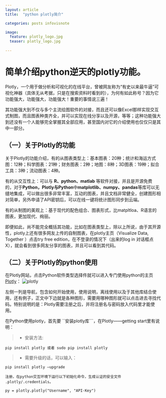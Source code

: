 ```yaml
---
layout: article
title:  "python plotly简介"

categories: posts infovisnote

image:
  feature: plotly_logo.jpg
  teaser: plotly_logo.jpg
 
---
```


# 简单介绍python逆天的plotly功能。

Plotly，一个用于做分析和可视化的在线平台，曾被网友称为“有史以来最牛逼”可视化神器（具体无从考据，只是在搜索资料时看到的），为何有如此称号？因为它功能强大，功能强大，功能强大！重要的事情说三遍！

其功能强大到不仅与多个主流绘图软件的对接，而且还可以像Excel那样实现交互式制图，而且图表种类齐全，并可以实现在线分享以及开源，等等；这种功能强大到还没有一个人能够完全掌握其全部应用，甚至国内对它的介绍使用也仅仅只是其中一部分。

## （一）关于**Plotly**的功能
关于Plotly的功能介绍，有的从图表类型上：基本图表：20种；统计和海运方式图：12种；科学图表：21种；财务图表：2种；地图：8种；3D图表：19种；拟合工具：3种；流动图表：4种。

有的从交互性上：可以与 **R、python、matlab** 等软件对接，并且是开源免费的，对于**Python，Plotly与Python**中**matplotlib、numpy、pandas**等库可以无缝地集成，可以做出很多非常丰富，互动的图表，并且文档非常健全，创建图形相对简单，另外申请了API密钥后，可以在线一键将统计图形同步到云端。

有的从制图的美观上：基于现代的配色组合、图表形式，比matpltloa、R语言的图表，更加现代、绚丽。

即便如此，尚不能完全概括其功能，比如在图表类型上，除以上所说，由于其开源性，plotly上还有很多网友上传的自制图表，在plotly主页（Visualize Data, Together ）点击try free edition，在不登录的情况下（出来的log in 对话框点X），就会看到很多网友分享的图表，并且可以看到其代码。

## （二）关于Plotly的python使用

在Plotly网站，点击Python软件类型选择件就可以进入专门使用python的主页 [Plotly](https://plot.ly/python/)：
![plotly](https://pic4.zhimg.com/50/v2-c71ee6f3a47e6db43f99164acfbc6783_hd.jpg)

左侧一列是导航，包含如何开始使用，使用说明，离线使用以及于其他库结合使用，还有例子，正文中下边就是各种图形，需要用哪种图形就可以点击进去寻找代码。特别说明的是：Plotly需要注册之后，并将注册名与密码放入代码里才能使用。

在Python使用plotly，首先要 ``安装plotly库```，在Plotly——getting start里有说明：

> - 安装方法:
    
	pip install plotly 或者 sudo pip install plotly

> - 需要升级的话，可以输入：
    
	pip install plotly –upgrade
	
	注册，在python交互环境下运行以下初始化命令，生成认证的安全文件 .plotly/.credentials。
	
	py = plotly.plotly("Username", "API-Key")
